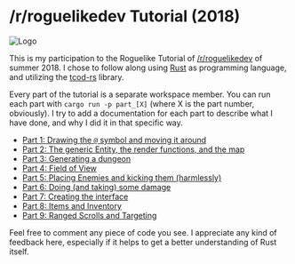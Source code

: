 # /r/roguelikedev Tutorial (2018)

![Logo](https://i.imgur.com/EYJFgdI.png)

This is my participation to the Roguelike Tutorial of [/r/roguelikedev](https://www.reddit.com/r/roguelikedev/) of summer 2018. 
I chose to follow along using [Rust](https://www.rust-lang.org) as programming language, and utilizing the [tcod-rs](https://github.com/tomassedovic/tcod-rs) library.

Every part of the tutorial is a separate workspace member. You can run each part with `cargo run -p part_[X]` (where X is the part number, obviously). I try to add a documentation for each part to describe what I have done, and why I did it in that specific way.

- [Part 1: Drawing the `@` symbol and moving it around](part_1/)
- [Part 2: The generic Entity, the render functions, and the map](part_2/)
- [Part 3: Generating a dungeon](part_3/)
- [Part 4: Field of View](part_4/)
- [Part 5: Placing Enemies and kicking them (harmlessly)](part_5/)
- [Part 6: Doing (and taking) some damage](part_6/)
- [Part 7: Creating the interface](part_7/)
- [Part 8: Items and Inventory](part_8/)
- [Part 9: Ranged Scrolls and Targeting](part_9/)

Feel free to comment any piece of code you see. I appreciate any kind of feedback here, especially if it helps to get a better understanding of Rust itself.